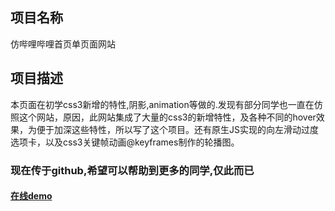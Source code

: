 ## 项目名称
仿哔哩哔哩首页单页面网站

## 项目描述
本页面在初学css3新增的特性,阴影,animation等做的.发现有部分同学也一直在仿照这个网站，原因，此网站集成了大量的css3的新增特性，及各种不同的hover效果，为便于加深这些特性，所以写了这个项目。还有原生JS实现的向左滑动过度选项卡，以及css3关键帧动画@keyframes制作的轮播图。

### 现在传于github,希望可以帮助到更多的同学,仅此而已

#### [在线demo](http://zhouhaiting.org/pro/bilibili/index.html)